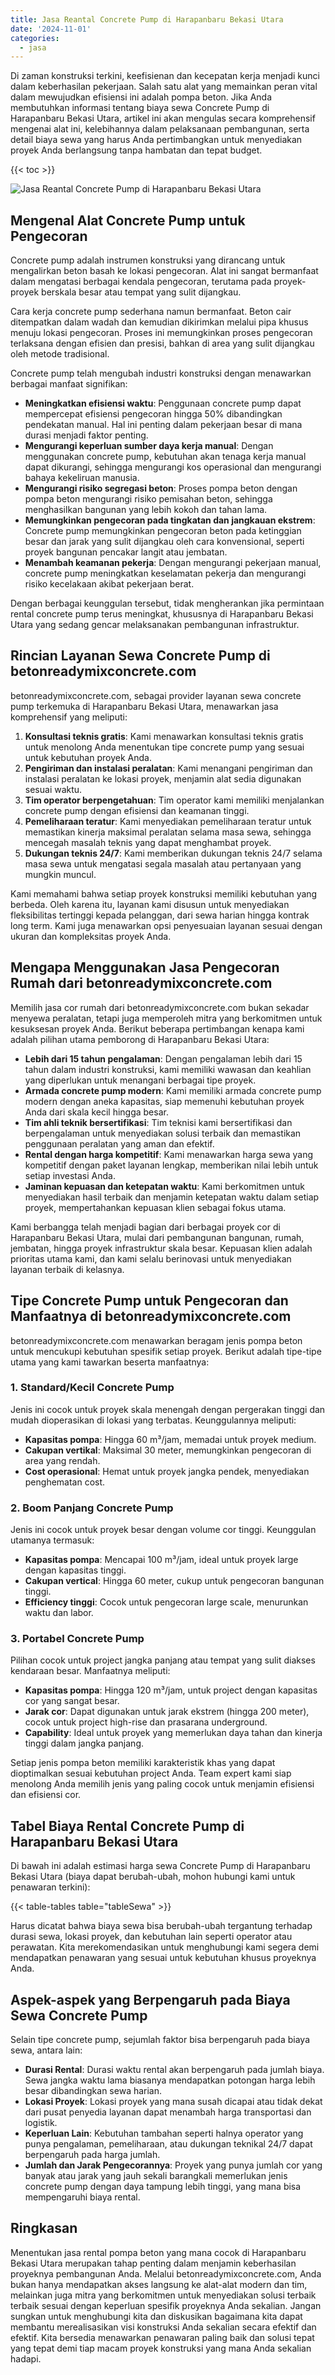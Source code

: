 ```yaml
---
title: Jasa Reantal Concrete Pump di Harapanbaru Bekasi Utara
date: '2024-11-01'
categories:
  - jasa
---
```


Di zaman konstruksi terkini, keefisienan dan kecepatan kerja menjadi kunci dalam keberhasilan pekerjaan. Salah satu alat yang memainkan peran vital dalam mewujudkan efisiensi ini adalah pompa beton. Jika Anda membutuhkan informasi tentang biaya sewa Concrete Pump di Harapanbaru Bekasi Utara, artikel ini akan mengulas secara komprehensif mengenai alat ini, kelebihannya dalam pelaksanaan pembangunan, serta detail biaya sewa yang harus Anda pertimbangkan untuk menyediakan proyek Anda berlangsung tanpa hambatan dan tepat budget.

{{< toc >}}

![Jasa Reantal Concrete Pump di Harapanbaru Bekasi Utara](https://betoncor8.github.io/pump/concrete-pump%20(10).png)

## Mengenal Alat Concrete Pump untuk Pengecoran

Concrete pump adalah instrumen konstruksi yang dirancang untuk mengalirkan beton basah ke lokasi pengecoran. Alat ini sangat bermanfaat dalam mengatasi berbagai kendala pengecoran, terutama pada proyek-proyek berskala besar atau tempat yang sulit dijangkau.

Cara kerja concrete pump sederhana namun bermanfaat. Beton cair ditempatkan dalam wadah dan kemudian dikirimkan melalui pipa khusus menuju lokasi pengecoran. Proses ini memungkinkan proses pengecoran terlaksana dengan efisien dan presisi, bahkan di area yang sulit dijangkau oleh metode tradisional.

Concrete pump telah mengubah industri konstruksi dengan menawarkan berbagai manfaat signifikan:

- **Meningkatkan efisiensi waktu**: Penggunaan concrete pump dapat mempercepat efisiensi pengecoran hingga 50% dibandingkan pendekatan manual. Hal ini penting dalam pekerjaan besar di mana durasi menjadi faktor penting.
- **Mengurangi keperluan sumber daya kerja manual**: Dengan menggunakan concrete pump, kebutuhan akan tenaga kerja manual dapat dikurangi, sehingga mengurangi kos operasional dan mengurangi bahaya kekeliruan manusia.
- **Mengurangi risiko segregasi beton**: Proses pompa beton dengan pompa beton mengurangi risiko pemisahan beton, sehingga menghasilkan bangunan yang lebih kokoh dan tahan lama.
- **Memungkinkan pengecoran pada tingkatan dan jangkauan ekstrem**: Concrete pump memungkinkan pengecoran beton pada ketinggian besar dan jarak yang sulit dijangkau oleh cara konvensional, seperti proyek bangunan pencakar langit atau jembatan.
- **Menambah keamanan pekerja**: Dengan mengurangi pekerjaan manual, concrete pump meningkatkan keselamatan pekerja dan mengurangi risiko kecelakaan akibat pekerjaan berat.

Dengan berbagai keunggulan tersebut, tidak mengherankan jika permintaan rental concrete pump terus meningkat, khususnya di Harapanbaru Bekasi Utara yang sedang gencar melaksanakan pembangunan infrastruktur.

## Rincian Layanan Sewa Concrete Pump di betonreadymixconcrete.com

betonreadymixconcrete.com, sebagai provider layanan sewa concrete pump terkemuka di Harapanbaru Bekasi Utara, menawarkan jasa komprehensif yang meliputi:

1. **Konsultasi teknis gratis**: Kami menawarkan konsultasi teknis gratis untuk menolong Anda menentukan tipe concrete pump yang sesuai untuk kebutuhan proyek Anda.
2. **Pengiriman dan instalasi peralatan**: Kami menangani pengiriman dan instalasi peralatan ke lokasi proyek, menjamin alat sedia digunakan sesuai waktu.
3. **Tim operator berpengetahuan**: Tim operator kami memiliki menjalankan concrete pump dengan efisiensi dan keamanan tinggi.
4. **Pemeliharaan teratur**: Kami menyediakan pemeliharaan teratur untuk memastikan kinerja maksimal peralatan selama masa sewa, sehingga mencegah masalah teknis yang dapat menghambat proyek.
5. **Dukungan teknis 24/7**: Kami memberikan dukungan teknis 24/7 selama masa sewa untuk mengatasi segala masalah atau pertanyaan yang mungkin muncul.

Kami memahami bahwa setiap proyek konstruksi memiliki kebutuhan yang berbeda. Oleh karena itu, layanan kami disusun untuk menyediakan fleksibilitas tertinggi kepada pelanggan, dari sewa harian hingga kontrak long term. Kami juga menawarkan opsi penyesuaian layanan sesuai dengan ukuran dan kompleksitas proyek Anda.

## Mengapa Menggunakan Jasa Pengecoran Rumah dari betonreadymixconcrete.com

Memilih jasa cor rumah dari betonreadymixconcrete.com bukan sekadar menyewa peralatan, tetapi juga memperoleh mitra yang berkomitmen untuk kesuksesan proyek Anda. Berikut beberapa pertimbangan kenapa kami adalah pilihan utama pemborong di Harapanbaru Bekasi Utara:

- **Lebih dari 15 tahun pengalaman**: Dengan pengalaman lebih dari 15 tahun dalam industri konstruksi, kami memiliki wawasan dan keahlian yang diperlukan untuk menangani berbagai tipe proyek.
- **Armada concrete pump modern**: Kami memiliki armada concrete pump modern dengan aneka kapasitas, siap memenuhi kebutuhan proyek Anda dari skala kecil hingga besar.
- **Tim ahli teknik bersertifikasi**: Tim teknisi kami bersertifikasi dan berpengalaman untuk menyediakan solusi terbaik dan memastikan penggunaan peralatan yang aman dan efektif.
- **Rental dengan harga kompetitif**: Kami menawarkan harga sewa yang kompetitif dengan paket layanan lengkap, memberikan nilai lebih untuk setiap investasi Anda.
- **Jaminan kepuasan dan ketepatan waktu**: Kami berkomitmen untuk menyediakan hasil terbaik dan menjamin ketepatan waktu dalam setiap proyek, mempertahankan kepuasan klien sebagai fokus utama.

Kami berbangga telah menjadi bagian dari berbagai proyek cor di Harapanbaru Bekasi Utara, mulai dari pembangunan bangunan, rumah, jembatan, hingga proyek infrastruktur skala besar. Kepuasan klien adalah prioritas utama kami, dan kami selalu berinovasi untuk menyediakan layanan terbaik di kelasnya.

## Tipe Concrete Pump untuk Pengecoran dan Manfaatnya di betonreadymixconcrete.com

betonreadymixconcrete.com menawarkan beragam jenis pompa beton untuk mencukupi kebutuhan spesifik setiap proyek. Berikut adalah tipe-tipe utama yang kami tawarkan beserta manfaatnya:

### 1\. Standard/Kecil Concrete Pump

Jenis ini cocok untuk proyek skala menengah dengan pergerakan tinggi dan mudah dioperasikan di lokasi yang terbatas. Keunggulannya meliputi:

- **Kapasitas pompa**: Hingga 60 m³/jam, memadai untuk proyek medium.
- **Cakupan vertikal**: Maksimal 30 meter, memungkinkan pengecoran di area yang rendah.
- **Cost operasional**: Hemat untuk proyek jangka pendek, menyediakan penghematan cost.

### 2\. Boom Panjang Concrete Pump

Jenis ini cocok untuk proyek besar dengan volume cor tinggi. Keunggulan utamanya termasuk:

- **Kapasitas pompa**: Mencapai 100 m³/jam, ideal untuk proyek large dengan kapasitas tinggi.
- **Cakupan vertical**: Hingga 60 meter, cukup untuk pengecoran bangunan tinggi.
- **Efficiency tinggi**: Cocok untuk pengecoran large scale, menurunkan waktu dan labor.

### 3\. Portabel Concrete Pump

Pilihan cocok untuk project jangka panjang atau tempat yang sulit diakses kendaraan besar. Manfaatnya meliputi:

- **Kapasitas pompa**: Hingga 120 m³/jam, untuk project dengan kapasitas cor yang sangat besar.
- **Jarak cor**: Dapat digunakan untuk jarak ekstrem (hingga 200 meter), cocok untuk project high-rise dan prasarana underground.
- **Capability**: Ideal untuk proyek yang memerlukan daya tahan dan kinerja tinggi dalam jangka panjang.

Setiap jenis pompa beton memiliki karakteristik khas yang dapat dioptimalkan sesuai kebutuhan project Anda. Team expert kami siap menolong Anda memilih jenis yang paling cocok untuk menjamin efisiensi dan efisiensi cor.

## Tabel Biaya Rental Concrete Pump di Harapanbaru Bekasi Utara

Di bawah ini adalah estimasi harga sewa Concrete Pump di Harapanbaru Bekasi Utara (biaya dapat berubah-ubah, mohon hubungi kami untuk penawaran terkini):

{{< table-tables table="tableSewa" >}}

Harus dicatat bahwa biaya sewa bisa berubah-ubah tergantung terhadap durasi sewa, lokasi proyek, dan kebutuhan lain seperti operator atau perawatan. Kita merekomendasikan untuk menghubungi kami segera demi mendapatkan penawaran yang sesuai untuk kebutuhan khusus proyeknya Anda.

## Aspek-aspek yang Berpengaruh pada Biaya Sewa Concrete Pump

Selain tipe concrete pump, sejumlah faktor bisa berpengaruh pada biaya sewa, antara lain:

- **Durasi Rental**: Durasi waktu rental akan berpengaruh pada jumlah biaya. Sewa jangka waktu lama biasanya mendapatkan potongan harga lebih besar dibandingkan sewa harian.
- **Lokasi Proyek**: Lokasi proyek yang mana susah dicapai atau tidak dekat dari pusat penyedia layanan dapat menambah harga transportasi dan logistik.
- **Keperluan Lain**: Kebutuhan tambahan seperti halnya operator yang punya pengalaman, pemeliharaan, atau dukungan teknikal 24/7 dapat berpengaruh pada harga jumlah.
- **Jumlah dan Jarak Pengecorannya**: Proyek yang punya jumlah cor yang banyak atau jarak yang jauh sekali barangkali memerlukan jenis concrete pump dengan daya tampung lebih tinggi, yang mana bisa mempengaruhi biaya rental.

## Ringkasan

Menentukan jasa rental pompa beton yang mana cocok di Harapanbaru Bekasi Utara merupakan tahap penting dalam menjamin keberhasilan proyeknya pembangunan Anda. Melalui betonreadymixconcrete.com, Anda bukan hanya mendapatkan akses langsung ke alat-alat modern dan tim, melainkan juga mitra yang berkomitmen untuk menyediakan solusi terbaik terbaik sesuai dengan keperluan spesifik proyeknya Anda sekalian. Jangan sungkan untuk menghubungi kita dan diskusikan bagaimana kita dapat membantu merealisasikan visi konstruksi Anda sekalian secara efektif dan efektif. Kita bersedia menawarkan penawaran paling baik dan solusi tepat yang tepat demi tiap macam proyek konstruksi yang mana Anda sekalian hadapi.
